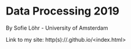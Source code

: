 # Data Processing 2019

By Sofie Löhr - University of Amsterdam


Link to my site:
http(s)://<sofielohr>.github.io/<index.html>
